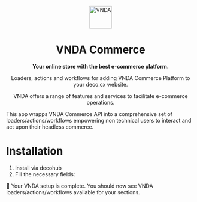 <p align="center">
  <a href="https://www.vnda.com.br/">
    <img alt="VNDA" src="https://github.com/deco-cx/apps/assets/1753396/86e171d5-984d-4380-90fa-9fa8aca2ffb5" width="60" />
  </a>
</p>
<h1 align="center">
  VNDA Commerce
</h1>

<p align="center">
  <strong>
    Your online store with the best e-commerce platform.
  </strong>
</p>
<p align="center">
  Loaders, actions and workflows for adding VNDA Commerce Platform to your deco.cx website.
</p>

<p align="center">
VNDA offers a range of features and services to facilitate e-commerce operations.

This app wrapps VNDA Commerce API into a comprehensive set of loaders/actions/workflows
empowering non technical users to interact and act upon their headless commerce.

</p>

# Installation

1. Install via decohub
2. Fill the necessary fields:

🎉 Your VNDA setup is complete. You should now see VNDA
loaders/actions/workflows available for your sections.
